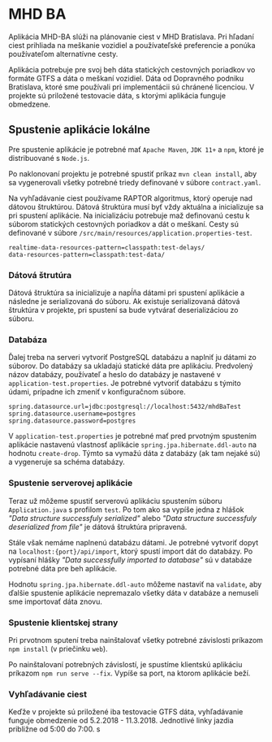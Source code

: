 # MHD BA

Aplikácia MHD-BA slúži na plánovanie ciest v MHD Bratislava. 
Pri hľadaní ciest prihliada na meškanie vozidiel a používateľské preferencie a ponúka používateľom alternatívne cesty.

Aplikácia potrebuje pre svoj beh dáta statických cestovných poriadkov vo formáte GTFS a dáta o meškaní vozidiel.
Dáta od Dopravného podniku Bratislava, ktoré sme používali pri implementácii sú chránené licenciou. 
V projekte sú priložené testovacie dáta, s ktorými aplikácia funguje obmedzene. 

## Spustenie aplikácie lokálne
Pre spustenie aplikácie je potrebné mať `Apache Maven`, `JDK 11+` a `npm`, ktoré je distribuované s `Node.js`. 

Po naklonovaní projektu je potrebné spustiť príkaz
`mvn clean install`, aby sa vygenerovali všetky potrebné triedy definované v súbore `contract.yaml`.

Na vyhľadávanie ciest používame RAPTOR algoritmus, ktorý operuje nad dátovou štruktúrou. 
Dátová štruktúra musí byť vždy aktuálna a inicializuje sa pri spustení aplikácie.
Na inicializáciu potrebuje maž definovanú cestu k súborom statických cestovných poriadkov a dát o meškaní. 
Cesty sú definované v súbore `/src/main/resources/application.properties-test`. 

`realtime-data-resources-pattern=classpath:test-delays/`<br/>
`data-resources-pattern=classpath:test-data/`

### Dátová štrutúra 
Dátová štruktúra sa inicializuje a napĺňa dátami pri spustení aplikácie a následne je serializovaná do súboru.
Ak existuje serializovaná dátová štruktúra v projekte, pri spustení sa bude vytvárať deserializáciou zo súboru. 

### Databáza
Ďalej treba na serveri vytvoriť PostgreSQL databázu a naplniť ju dátami zo súborov. 
Do databázy sa ukladajú statické dáta pre aplikáciu. 
Predvolený názov databázy, používateľ a heslo do databázy je nastavené v `application-test.properties`.
Je potrebné vytvoriť databázu s týmito údami, prípadne ich zmeniť v konfiguračnom súbore.

`spring.datasource.url=jdbc:postgresql://localhost:5432/mhdBaTest`<br/>
`spring.datasource.username=postgres`<br/>
`spring.datasource.password=postgres`<br/>

V `application-test.properties`  je potrebné mať pred prvotným spustením aplikácie nastavenú vlastnosť aplikácie
`spring.jpa.hibernate.ddl-auto` na hodnotu `create-drop`. 
Týmto sa vymažú dáta z databázy (ak tam nejaké sú) a vygeneruje sa schéma databázy.

### Spustenie serverovej aplikácie
Teraz už môžeme spustiť serverovú aplikáciu spustením súboru `Application.java` s profilom `test`. 
Po tom ako sa vypíše jedna z hlášok 
*"Data structure successfuly serialized"* alebo 
*"Data structure successfuly deserialized from file"*
je dátová štruktúra pripravená. 

Stále však nemáme naplnenú databázu dátami. 
Je potrebné vytvoriť dopyt na `localhost:{port}/api/import`, ktorý spustí import dát do databázy.
Po vypísaní hlášky 
*"Data successfully imported to database"* sú v databáze potrebné dáta pre beh aplikácie.

Hodnotu `spring.jpa.hibernate.ddl-auto` môžeme nastaviť na `validate`, aby ďalšie spustenie aplikácie nepremazalo všetky dáta v databáze a nemuseli sme importovať dáta znovu.

### Spustenie klientskej strany
Pri prvotnom sputení treba nainštalovať všetky potrebné závislosti príkazom `npm install` (v priečinku `web`).

Po nainštalovaní potrebných závislostí, je spustíme klientskú aplikáciu príkazom `npm run serve --fix`.
Vypíše sa port, na ktorom aplikácie beží.

### Vyhľadávanie ciest
Keďže v projekte sú priložené iba testovacie GTFS dáta, vyhľadávanie funguje obmedzenie od 5.2.2018 - 11.3.2018. 
Jednotlivé linky jazdia približne od 5:00 do 7:00. s

